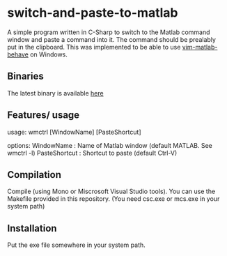 # switch-and-paste-to-matlab

A simple program written in C-Sharp to switch to the Matlab command window and paste a command into it. The command should be prealably put in the clipboard. 
This was implemented to be able to use [vim-matlab-behave](https://github.com/elmanuelito/vim-matlab-behave) on Windows.


## Binaries
The latest binary is available [here](https://github.com/elmanuelito/swith-and-paste-to-matlab/raw/master/SwitchAndPasteToMatlab.exe)

## Features/ usage
        
usage: wmctrl [WindowName] [PasteShortcut]

options:
  WindowName    : Name of Matlab window (default MATLAB. See wmctrl -l)
  PasteShortcut : Shortcut to paste (default Ctrl-V)


## Compilation
Compile (using Mono or Miscrosoft Visual Studio tools).
You can use the Makefile provided in this repository. 
(You need csc.exe or mcs.exe in your system path)

## Installation
Put the exe file somewhere in your system path.
